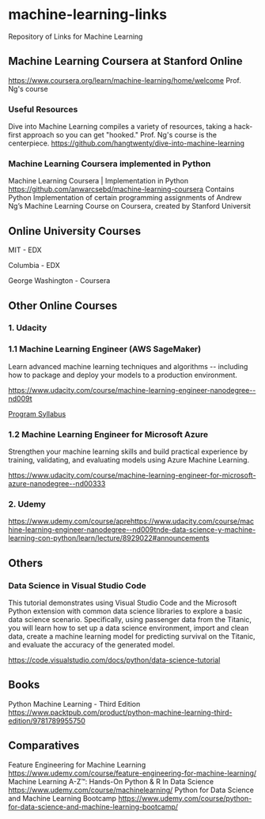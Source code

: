 # machine-learning-links
Repository of Links for Machine Learning

## Machine Learning Coursera at Stanford Online
https://www.coursera.org/learn/machine-learning/home/welcome
Prof. Ng's course

### Useful Resources
Dive into Machine Learning compiles a variety of resources, taking a hack-first approach so you can get "hooked." Prof. Ng's course is the centerpiece.
https://github.com/hangtwenty/dive-into-machine-learning

### Machine Learning Coursera implemented in Python
Machine Learning Coursera | Implementation in Python
https://github.com/anwarcsebd/machine-learning-coursera
Contains Python Implementation of certain programming assignments of Andrew Ng’s Machine Learning Course on Coursera, created by Stanford Universit

## Online University Courses
MIT - EDX

Columbia - EDX

George Washington  - Coursera


## Other Online Courses
### 1. Udacity 
### 1.1 Machine Learning Engineer (AWS SageMaker)
Learn advanced machine learning techniques and algorithms -- including how to package and deploy your models to a production environment.

https://www.udacity.com/course/machine-learning-engineer-nanodegree--nd009t

[Program Syllabus](https://s3.amazonaws.com/iridium-content/documents/en-US/machine-learning-engineer-nanodegree-program-syllabus.pdf)

### 1.2 Machine Learning Engineer for Microsoft Azure
Strengthen your machine learning skills and build practical experience by training, validating, and evaluating models using Azure Machine Learning.

https://www.udacity.com/course/machine-learning-engineer-for-microsoft-azure-nanodegree--nd00333

### 2. Udemy

https://www.udemy.com/course/aprehttps://www.udacity.com/course/machine-learning-engineer-nanodegree--nd009tnde-data-science-y-machine-learning-con-python/learn/lecture/8929022#announcements



## Others

### Data Science in Visual Studio Code
This tutorial demonstrates using Visual Studio Code and the Microsoft Python extension with common data science libraries to explore a basic data science scenario. Specifically, using passenger data from the Titanic, you will learn how to set up a data science environment, import and clean data, create a machine learning model for predicting survival on the Titanic, and evaluate the accuracy of the generated model.

https://code.visualstudio.com/docs/python/data-science-tutorial

## Books
Python Machine Learning - Third Edition
https://www.packtpub.com/product/python-machine-learning-third-edition/9781789955750

## Comparatives
Feature Engineering for Machine Learning
https://www.udemy.com/course/feature-engineering-for-machine-learning/
Machine Learning A-Z™: Hands-On Python & R In Data Science
https://www.udemy.com/course/machinelearning/
Python for Data Science and Machine Learning Bootcamp
https://www.udemy.com/course/python-for-data-science-and-machine-learning-bootcamp/
